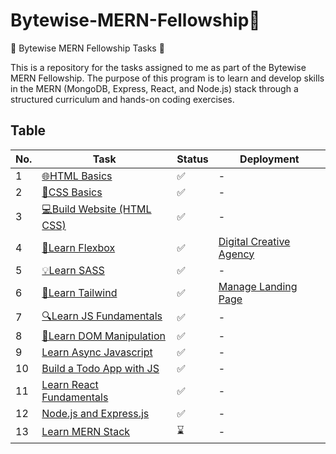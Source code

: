 # Bytewise-MERN-Fellowship🔄

🚀 Bytewise MERN Fellowship Tasks 🚀

This is a repository for the tasks assigned to me as part of the Bytewise MERN Fellowship. The purpose of this program is to learn and develop skills in the MERN (MongoDB, Express, React, and Node.js) stack through a structured curriculum and hands-on coding exercises.

## Table

| No. | Task | Status | Deployment |
| --- | ---- | ------ | ---------- |
| 1   | [🌐HTML Basics](https://youtu.be/UB1O30fR-EE) | ✅ | - |
| 2   | [🎨CSS Basics](https://youtu.be/yfoY53QXEnI) | ✅ | - |
| 3   | [💻Build Website (HTML CSS)](https://www.youtube.com/watch?v=lvYnfMOUOJY) | ✅ | - |
| 4   | [🚀Learn Flexbox](https://www.youtube.com/watch?v=3YW65K6LcIA) | ✅ | [Digital Creative Agency](https://digital-creative-agency.netlify.app/) |
| 5   | [💡Learn SASS](https://www.youtube.com/watch?v=_a5j7KoflTs) | ✅ | - |
| 6   | [🌈Learn Tailwind](https://www.youtube.com/watch?v=dFgzHOX84xQ&t=336s) | ✅ | [Manage Landing Page](https://manage-landing-page-x.netlify.app/) |
| 7   | [🔍Learn JS Fundamentals](https://youtu.be/XIOLqoPHCJ4) | ✅ | - |
| 8   | [🤔Learn DOM Manipulation](https://www.youtube.com/watch?v=5fb2aPlgoys) | ✅ | - |
| 9   | [Learn Async Javascript](https://youtu.be/ZYb_ZU8LNxs) | ✅ | - |
| 10   | [Build a Todo App with JS](https://youtu.be/y71CdVq5SvI) | ✅ | - |
| 11   | [Learn React Fundamentals](https://youtu.be/w7ejDZ8SWv8) | ✅ | - |
| 12   | [Node.js and Express.js](https://www.youtube.com/watch?v=Oe421EPjeBE) | ✅ | - |
| 13   | [Learn MERN Stack](https://www.youtube.com/watch?v=-0exw-9YJBo&list=PLTMNWTDdd5z_CtvbzG6r1f4hjnCaphPTV) | ⌛ | - |

